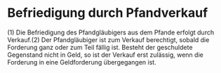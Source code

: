 # Befriedigung durch Pfandverkauf

(1) Die Befriedigung des Pfandgläubigers aus dem Pfande erfolgt durch Verkauf.(2) Der Pfandgläubiger ist zum Verkauf berechtigt, sobald die Forderung ganz oder zum Teil fällig ist. Besteht der geschuldete Gegenstand nicht in Geld, so ist der Verkauf erst zulässig, wenn die Forderung in eine Geldforderung übergegangen ist. 

